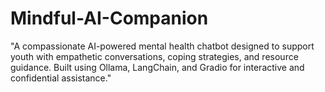 # Mindful-AI-Companion
"A compassionate AI-powered mental health chatbot designed to support youth with empathetic conversations, coping strategies, and resource guidance. Built using Ollama, LangChain, and Gradio for interactive and confidential assistance."
